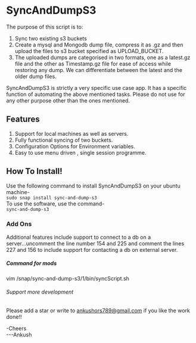 # SyncAndDumpS3
The purpose of this script is to:
1) Sync two existing s3 buckets
2) Create a mysql and Mongodb dump file, compress it as .gz and then upload the files to s3 bucket specified as UPLOAD_BUCKET.
3) The uploaded dumps are categorised in two formats, one as a latest.gz file and the other as Timestamp.gz file for ease of access while restoring any dump. We can differentiate between the latest and the older dump files.

SyncAndDumpS3 is strictly a very specific use case app. It has a specific function of automating the above mentioned tasks.
Please do not use for any other purpose other than the ones mentioned.

## Features
1) Support for local machines as well as servers.
2) Fully functional syncing of two buckets.
3) Configuration Options for Environment variables.
4) Easy to use menu driven , single session programme.

## How To Install!
Use the following command to install SyncAndDumpS3 on your ubuntu machine-<br>
`sudo snap install sync-and-dump-s3`
<br>
To use the software, use the command-<br>
`sync-and-dump-s3`

### Add Ons
Additional features include support to connect to a db on a server...uncomment the line number 154 and 225 and comment the lines 227 and 156 to include support for contacting a db on external server.
##### Command for mods
vim /snap/sync-and-dump-s3/1/bin/syncScript.sh


###### Support more development
Please add a star or write to ankushors789@gmail.com if you like the work done!! 

-Cheers<br>
---Ankush
